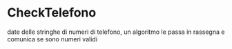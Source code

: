 # CheckTelefono
date delle stringhe di numeri di telefono, un algoritmo le passa in rassegna e comunica se sono numeri validi
